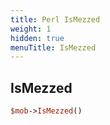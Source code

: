 ```yaml
---
title: Perl IsMezzed
weight: 1
hidden: true
menuTitle: IsMezzed
---
```

## IsMezzed
```perl
$mob->IsMezzed()
```